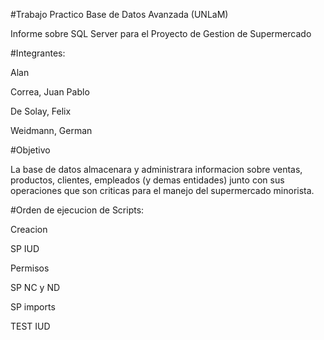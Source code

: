 #Trabajo Practico Base de Datos Avanzada (UNLaM)

Informe sobre SQL Server para el Proyecto de Gestion de Supermercado

#Integrantes:

Alan

Correa, Juan Pablo

De Solay, Felix

Weidmann, German


#Objetivo

La base de datos almacenara y administrara informacion sobre ventas, productos, clientes, empleados (y demas entidades) junto con sus operaciones que son criticas para el manejo del supermercado minorista.

#Orden de ejecucion de Scripts:

Creacion

SP IUD

Permisos

SP NC y ND

SP imports

TEST IUD




